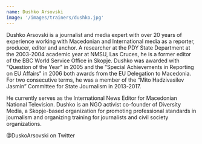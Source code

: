 ```yaml
---
name: Dushko Arsovski
image: '/images/trainers/dushko.jpg'
---
```


Dushko Arsovski is a journalist and media expert with over 20 years of experience working with Macedonian and International media as a reporter, producer, editor and anchor.  A researcher at the PDY State Department at the 2003-2004 academic year at NMSU, Las Cruces, he is a former editor of the BBC World Service Office in Skopje.  Dushko was awarded with "Question of the Year" in 2005 and the "Special Achievements in Reporting on EU Affairs" in 2006 both awards from the EU Delegation to Macedonia.  For two consecutive terms, he was a member of the “Mito Hadzivasilev Jasmin” Committee for State Journalism in 2013-2017.

He currently serves as the International News Editor for Macedonian National Television.  Dushko is an NGO activist co-founder of Diversity Media, a Skopje-based organization for promoting professional standards in journalism and organizing training for journalists and civil society organizations.

@DuskoArsovski on Twitter
